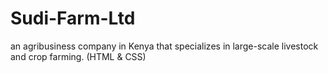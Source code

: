 # Sudi-Farm-Ltd
an agribusiness company in Kenya that specializes in large-scale livestock and crop farming.  (HTML &amp; CSS)
